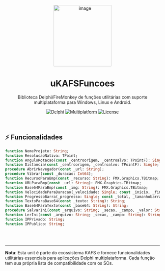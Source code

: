 <div align="center">
<img width="188" height="200" alt="image" src="https://github.com/user-attachments/assets/60d8a531-d1b0-4282-a91c-0d24467ffd8b" /></div><p>

# <div align="center"><strong>uKAFSFuncoes</strong></div> 

<div align="center">
Biblioteca Delphi/FireMonkey de funções utilitárias com suporte multiplataforma para Windows, Linux e Android.
<br></p>

[![Delphi](https://img.shields.io/badge/Delphi-10.3+-B22222?logo=delphi)](https://www.embarcadero.com/products/delphi)
[![Multiplatform](https://img.shields.io/badge/Multiplatform-Windows/Linux/macOS/Android/IOS-8250DF)]([https://www.embarcadero.com/products/delphi/cross-platform](https://docwiki.embarcadero.com/RADStudio/Athens/en/Developing_Multi-Device_Applications))
[![License](https://img.shields.io/badge/License-GPLv3-blue)](LICENSE)
</div><br>

## ⚡ Funcionalidades
```pascal
function NomeProjeto: String;
function ResolucaoNativa: TPoint;
function AnguloRotacao(const _centroorigem, _centroalvo: TPointF): Single;
function Distancia(const _centroorigem, _centroalvo: TPointF): Single;
procedure AbrirNavegador(const _url: String);
procedure Vibrar(const _duracao: Int64);
function RecursoParaBmp(const _recurso: String): FMX.Graphics.TBitmap;
function URLParaBmp(const _url: String): FMX.Graphics.TBitmap;
function Base64ParaBmp(const _img: String): FMX.Graphics.TBitmap;
function VelocidadeParaDuracao(_velocidade: Single; const _inicio, _fim: TPointF): Single;
function ProgressoBarra(_progresso: Single; const _total, _tamanhobarra: Single): Single;
function TextoParaBase64(const _texto: String): String;
function Base64ParaTexto(const _base64: String): String;
procedure SalvarIni(const _arquivo: String; _secao, _campo, _valor: String);
function LerIni(const _arquivo: String; _secao, _campo: String): String;
function IPPrivado: String;
function IPPublico: String;
```
<div></div><br><br>


---
**Nota**: Esta unit é parte do ecossistema KAFS e fornece funcionalidades utilitárias essenciais para aplicações Delphi multiplataforma. Cada função tem sua própria lista de compatibilidade com os SOs.
